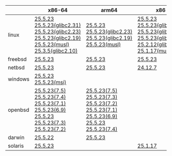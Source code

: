 ||x86-64|arm64|x86|ppc64le|armv7|armel|
| --- | --- | --- | --- | --- | --- | --- |
|linux|[25.5.23](https://github.com/roswell/sbcl_head/releases/download/25.5.23/sbcl-25.5.23-x86-64-linux-binary.tar.bz2)<br />[25.5.23(glibc2.31)](https://github.com/roswell/sbcl_head/releases/download/25.5.23/sbcl-25.5.23-x86-64-linux-glibc2.31-binary.tar.bz2)<br />[25.5.23(glibc2.23)](https://github.com/roswell/sbcl_head/releases/download/25.5.23/sbcl-25.5.23-x86-64-linux-glibc2.23-binary.tar.bz2)<br />[25.5.23(glibc2.19)](https://github.com/roswell/sbcl_head/releases/download/25.5.23/sbcl-25.5.23-x86-64-linux-glibc2.19-binary.tar.bz2)<br />[25.5.23(musl)](https://github.com/roswell/sbcl_head/releases/download/25.5.23/sbcl-25.5.23-x86-64-linux-musl-binary.tar.bz2)<br />[25.3.5(glibc2.10)](https://github.com/roswell/sbcl_head/releases/download/25.3.5/sbcl-25.3.5-x86-64-linux-glibc2.10-binary.tar.bz2)<br />|[25.5.23](https://github.com/roswell/sbcl_head/releases/download/25.5.23/sbcl-25.5.23-arm64-linux-binary.tar.bz2)<br />[25.5.23(glibc2.23)](https://github.com/roswell/sbcl_head/releases/download/25.5.23/sbcl-25.5.23-arm64-linux-glibc2.23-binary.tar.bz2)<br />[25.5.23(glibc2.19)](https://github.com/roswell/sbcl_head/releases/download/25.5.23/sbcl-25.5.23-arm64-linux-glibc2.19-binary.tar.bz2)<br />[25.5.23(musl)](https://github.com/roswell/sbcl_head/releases/download/25.5.23/sbcl-25.5.23-arm64-linux-musl-binary.tar.bz2)<br />|[25.5.23](https://github.com/roswell/sbcl_head/releases/download/25.5.23/sbcl-25.5.23-x86-linux-binary.tar.bz2)<br />[25.5.23(glibc2.31)](https://github.com/roswell/sbcl_head/releases/download/25.5.23/sbcl-25.5.23-x86-linux-glibc2.31-binary.tar.bz2)<br />[25.5.23(glibc2.23)](https://github.com/roswell/sbcl_head/releases/download/25.5.23/sbcl-25.5.23-x86-linux-glibc2.23-binary.tar.bz2)<br />[25.5.23(glibc2.19)](https://github.com/roswell/sbcl_head/releases/download/25.5.23/sbcl-25.5.23-x86-linux-glibc2.19-binary.tar.bz2)<br />[25.2.12(glibc2.10)](https://github.com/roswell/sbcl_head/releases/download/25.2.12/sbcl-25.2.12-x86-linux-glibc2.10-binary.tar.bz2)<br />[25.1.17(musl)](https://github.com/roswell/sbcl_head/releases/download/25.1.17/sbcl-25.1.17-x86-linux-musl-binary.tar.bz2)<br />|[25.5.23](https://github.com/roswell/sbcl_head/releases/download/25.5.23/sbcl-25.5.23-ppc64le-linux-binary.tar.bz2)<br />[25.5.23(glibc2.23)](https://github.com/roswell/sbcl_head/releases/download/25.5.23/sbcl-25.5.23-ppc64le-linux-glibc2.23-binary.tar.bz2)<br />[25.5.23(glibc2.19)](https://github.com/roswell/sbcl_head/releases/download/25.5.23/sbcl-25.5.23-ppc64le-linux-glibc2.19-binary.tar.bz2)<br />|[25.5.23](https://github.com/roswell/sbcl_head/releases/download/25.5.23/sbcl-25.5.23-armv7-linux-binary.tar.bz2)<br />|[25.1.17](https://github.com/roswell/sbcl_head/releases/download/25.1.17/sbcl-25.1.17-armel-linux-binary.tar.bz2)<br />|
|freebsd|[25.5.23](https://github.com/roswell/sbcl_head/releases/download/25.5.23/sbcl-25.5.23-x86-64-freebsd-binary.tar.bz2)<br />|[25.5.23](https://github.com/roswell/sbcl_head/releases/download/25.5.23/sbcl-25.5.23-arm64-freebsd-binary.tar.bz2)<br />|[25.5.23](https://github.com/roswell/sbcl_head/releases/download/25.5.23/sbcl-25.5.23-x86-freebsd-binary.tar.bz2)<br />||||
|netbsd|[25.5.23](https://github.com/roswell/sbcl_head/releases/download/25.5.23/sbcl-25.5.23-x86-64-netbsd-binary.tar.bz2)<br />|[25.5.23](https://github.com/roswell/sbcl_head/releases/download/25.5.23/sbcl-25.5.23-arm64-netbsd-binary.tar.bz2)<br />|[24.12.7](https://github.com/roswell/sbcl_head/releases/download/24.12.7/sbcl-24.12.7-x86-netbsd-binary.tar.bz2)<br />||||
|windows|[25.5.23](https://github.com/roswell/sbcl_head/releases/download/25.5.23/sbcl-25.5.23-x86-64-windows-binary.tar.bz2)<br />[25.5.23(msi)](https://github.com/roswell/sbcl_head/releases/download/25.5.23/sbcl-25.5.23-x86-64-windows-binary.msi)<br />||||||
|openbsd|[25.5.23(7.5)](https://github.com/roswell/sbcl_head/releases/download/25.5.23/sbcl-25.5.23-x86-64-openbsd-7.5-binary.tar.bz2)<br />[25.5.23(7.4)](https://github.com/roswell/sbcl_head/releases/download/25.5.23/sbcl-25.5.23-x86-64-openbsd-7.4-binary.tar.bz2)<br />[25.5.23(7.1)](https://github.com/roswell/sbcl_head/releases/download/25.5.23/sbcl-25.5.23-x86-64-openbsd-7.1-binary.tar.bz2)<br />[25.5.23(6.9)](https://github.com/roswell/sbcl_head/releases/download/25.5.23/sbcl-25.5.23-x86-64-openbsd-6.9-binary.tar.bz2)<br />[25.5.23](https://github.com/roswell/sbcl_head/releases/download/25.5.23/sbcl-25.5.23-x86-64-openbsd-binary.tar.bz2)<br />[25.5.23(7.3)](https://github.com/roswell/sbcl_head/releases/download/25.5.23/sbcl-25.5.23-x86-64-openbsd-7.3-binary.tar.bz2)<br />[25.5.23(7.2)](https://github.com/roswell/sbcl_head/releases/download/25.5.23/sbcl-25.5.23-x86-64-openbsd-7.2-binary.tar.bz2)<br />|[25.5.23(7.5)](https://github.com/roswell/sbcl_head/releases/download/25.5.23/sbcl-25.5.23-arm64-openbsd-7.5-binary.tar.bz2)<br />[25.5.23(7.3)](https://github.com/roswell/sbcl_head/releases/download/25.5.23/sbcl-25.5.23-arm64-openbsd-7.3-binary.tar.bz2)<br />[25.5.23(7.2)](https://github.com/roswell/sbcl_head/releases/download/25.5.23/sbcl-25.5.23-arm64-openbsd-7.2-binary.tar.bz2)<br />[25.5.23(7.1)](https://github.com/roswell/sbcl_head/releases/download/25.5.23/sbcl-25.5.23-arm64-openbsd-7.1-binary.tar.bz2)<br />[25.5.23(6.9)](https://github.com/roswell/sbcl_head/releases/download/25.5.23/sbcl-25.5.23-arm64-openbsd-6.9-binary.tar.bz2)<br />[25.5.23](https://github.com/roswell/sbcl_head/releases/download/25.5.23/sbcl-25.5.23-arm64-openbsd-binary.tar.bz2)<br />[25.5.23(7.4)](https://github.com/roswell/sbcl_head/releases/download/25.5.23/sbcl-25.5.23-arm64-openbsd-7.4-binary.tar.bz2)<br />|||||
|darwin|[25.5.22](https://github.com/roswell/sbcl_head/releases/download/25.5.22/sbcl-25.5.22-x86-64-darwin-binary.tar.bz2)<br />|[25.5.23](https://github.com/roswell/sbcl_head/releases/download/25.5.23/sbcl-25.5.23-arm64-darwin-binary.tar.bz2)<br />|||||
|solaris|[25.5.23](https://github.com/roswell/sbcl_head/releases/download/25.5.23/sbcl-25.5.23-x86-64-solaris-binary.tar.bz2)<br />||[25.1.17](https://github.com/roswell/sbcl_head/releases/download/25.1.17/sbcl-25.1.17-x86-solaris-binary.tar.bz2)<br />||||
